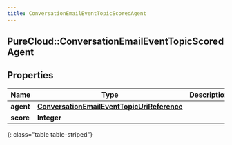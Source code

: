 ```yaml
---
title: ConversationEmailEventTopicScoredAgent
---
```

## PureCloud::ConversationEmailEventTopicScoredAgent

## Properties

|Name | Type | Description | Notes|
|------------ | ------------- | ------------- | -------------|
| **agent** | [**ConversationEmailEventTopicUriReference**](ConversationEmailEventTopicUriReference.html) |  | [optional] |
| **score** | **Integer** |  | [optional] |
{: class="table table-striped"}


